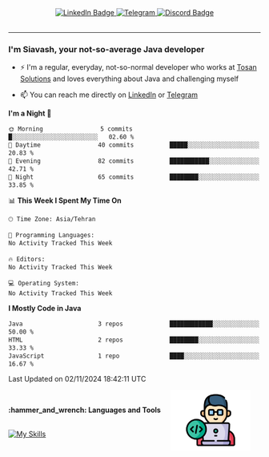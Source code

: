<div id="badges" align="center">
  <a href="https://www.instagram.com/reza.df.x">
    <img src="https://img.shields.io/badge/LinkedIn-skyblue?style=for-the-badge&logo=LinkedIn&logoColor=black" alt="LinkedIn Badge"/>
  </a>
  <a href="http://telegram.me/rezadfx">
    <img src="https://img.shields.io/badge/Telegram-white?style=for-the-badge&logo=telegram&logoColor=blue" alt=Telegram Badge"/>
  </a>
  <a href="https://discord.com/users/Lqrock">
    <img src="https://img.shields.io/badge/Discord-gray?style=for-the-badge&logo=discord&logoColor=white" alt="Discord Badge"/>
  </a>
  <br>
  <img src="https://komarev.com/ghpvc/?username=lqrock&style=flat-square&color=red" alt=""/>
</div>


---



### I'm Siavash, your not-so-average Java developer
- :zap: I'm a regular, everyday, not-so-normal developer who works at [Tosan Solutions](https://www.tosan.com/en/) and loves everything about Java and challenging myself

- :mailbox: You can reach me directly on [LinkedIn](https://www.linkedin.com/in/siavash-azarnia/) or [Telegram](https://t.me/Lqrock)






<!--START_SECTION:waka-->
**I'm a Night 🦉** 

```text
🌞 Morning                5 commits           █░░░░░░░░░░░░░░░░░░░░░░░░   02.60 % 
🌆 Daytime                40 commits          █████░░░░░░░░░░░░░░░░░░░░   20.83 % 
🌃 Evening                82 commits          ███████████░░░░░░░░░░░░░░   42.71 % 
🌙 Night                  65 commits          ████████░░░░░░░░░░░░░░░░░   33.85 % 
```


📊 **This Week I Spent My Time On** 

```text
🕑︎ Time Zone: Asia/Tehran

💬 Programming Languages: 
No Activity Tracked This Week

🔥 Editors: 
No Activity Tracked This Week

💻 Operating System: 
No Activity Tracked This Week
```

**I Mostly Code in Java** 

```text
Java                     3 repos             ████████████░░░░░░░░░░░░░   50.00 % 
HTML                     2 repos             ████████░░░░░░░░░░░░░░░░░   33.33 % 
JavaScript               1 repo              ████░░░░░░░░░░░░░░░░░░░░░   16.67 % 
```




 Last Updated on 02/11/2024 18:42:11 UTC
<!--END_SECTION:waka-->





<img align='right' height='120' style="margin-right:20px" src='assets/programmer.png' alt='Programmer'>


<p align="center">
<br>



 <summary><b>:hammer_and_wrench: Languages and Tools</b></summary><br>
<p align="center">

[![My Skills](https://skillicons.dev/icons?i=java,spring,hibernate,idea,postgres,postman,vscode,javascript,bitbucket,mysql&perline=5)](https://github.com/Lqrock/Lqrock/)